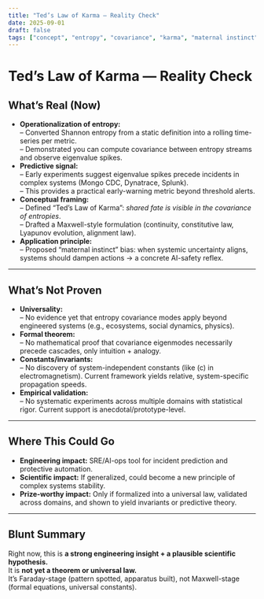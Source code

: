 ```yaml
---
title: "Ted’s Law of Karma — Reality Check"
date: 2025-09-01
draft: false
tags: ["concept", "entropy", "covariance", "karma", "maternal instinct", "ai-safety", "reality-check"]
---
```


# Ted’s Law of Karma — Reality Check

## What’s Real (Now)
- **Operationalization of entropy:**  
  – Converted Shannon entropy from a static definition into a rolling time-series per metric.  
  – Demonstrated you can compute covariance between entropy streams and observe eigenvalue spikes.  
- **Predictive signal:**  
  – Early experiments suggest eigenvalue spikes precede incidents in complex systems (Mongo CDC, Dynatrace, Splunk).  
  – This provides a practical early-warning metric beyond threshold alerts.  
- **Conceptual framing:**  
  – Defined “Ted’s Law of Karma”: *shared fate is visible in the covariance of entropies*.  
  – Drafted a Maxwell-style formulation (continuity, constitutive law, Lyapunov evolution, alignment law).  
- **Application principle:**  
  – Proposed “maternal instinct” bias: when systemic uncertainty aligns, systems should dampen actions → a concrete AI-safety reflex.  

---

## What’s Not Proven
- **Universality:**  
  – No evidence yet that entropy covariance modes apply beyond engineered systems (e.g., ecosystems, social dynamics, physics).  
- **Formal theorem:**  
  – No mathematical proof that covariance eigenmodes necessarily precede cascades, only intuition + analogy.  
- **Constants/invariants:**  
  – No discovery of system-independent constants (like \(c\) in electromagnetism). Current framework yields relative, system-specific propagation speeds.  
- **Empirical validation:**  
  – No systematic experiments across multiple domains with statistical rigor. Current support is anecdotal/prototype-level.  

---

## Where This Could Go
- **Engineering impact:** SRE/AI-ops tool for incident prediction and protective automation.  
- **Scientific impact:** If generalized, could become a new principle of complex systems stability.  
- **Prize-worthy impact:** Only if formalized into a universal law, validated across domains, and shown to yield invariants or predictive theory.  

---

## Blunt Summary
Right now, this is **a strong engineering insight + a plausible scientific hypothesis.**  
It is **not yet a theorem or universal law.**  
It’s Faraday-stage (pattern spotted, apparatus built), not Maxwell-stage (formal equations, universal constants).  
